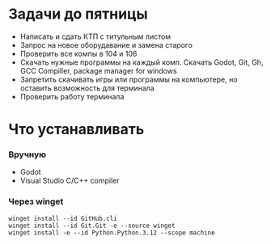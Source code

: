 # Задачи до пятницы

- Написать и сдать КТП с титульным листом
- Запрос на новое оборудавание и замена старого
- Проверить все компы в 104 и 106
- Скачать нужные программы на каждый комп. Скачать Godot, Git, Gh, GCC Compiller, package manager for windows
- Запретить скачивать игры или программы на компьютере, но оставить возможность для терминала
- Проверить работу терминала

# Что устанавливать

### Вручную
- Godot
- Visual Studio C/C++ compiler
### Через winget
```
winget install --id GitHub.cli
winget install --id Git.Git -e --source winget
winget install -e --id Python.Python.3.12 --scope machine
```

